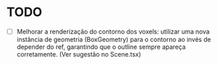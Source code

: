 # TODO

- [ ] Melhorar a renderização do contorno dos voxels: utilizar uma nova instância de geometria (BoxGeometry) para o contorno ao invés de depender do ref, garantindo que o outline sempre apareça corretamente. (Ver sugestão no Scene.tsx)
